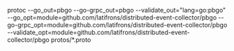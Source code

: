 protoc --go_out=pbgo --go-grpc_out=pbgo --validate_out="lang=go:pbgo" --go_opt=module=github.com/latifrons/distributed-event-collector/pbgo --go-grpc_opt=module=github.com/latifrons/distributed-event-collector/pbgo --validate_opt=module=github.com/latifrons/distributed-event-collector/pbgo protos/*.proto